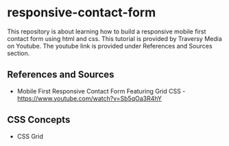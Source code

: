 # responsive-contact-form
This repository is about learning how to build a responsive mobile first contact form using html and css. This tutorial is provided by Traversy Media on Youtube. The youtube link is provided under References and Sources section.


## References and Sources
* Mobile First Responsive Contact Form Featuring Grid CSS - https://www.youtube.com/watch?v=Sb5qOa3R4hY


## CSS Concepts
* CSS Grid
